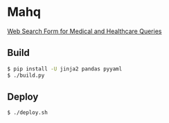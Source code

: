 Mahq
====

[Web Search Form for Medical and Healthcare Queries](https://dceoy.github.io/mahq/)

Build
-----

```sh
$ pip install -U jinja2 pandas pyyaml
$ ./build.py
```

Deploy
------

```sh
$ ./deploy.sh
```
